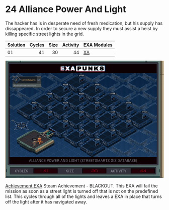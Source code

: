 # 24 Alliance Power And Light

The hacker has is in desperate need of fresh medication, but his supply has dissappeared. In order to secure a new supply they must assist a heist by killing specific street lights in the grid.

| Solution | Cycles | Size | Activity | EXA Modules|
|:---------|-------:|-----:|---------:|------------|
| 01       |     41 |   30 |       44 | [XA](01-XA.exa) |

![Solution 01](EXAPUNKS%20-%20Alliance%20Power%20and%20Light.gif "Solution 01")

[Achievement EXA](Achievement.exa) Steam Achievement - BLACKOUT.  This EXA will fail the mission as soon as a street light is turned off that is not on the predefined list.  This cycles through all of the lights and leaves a EXA in place that turns off the light after it has navigated away.
